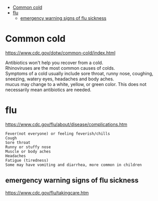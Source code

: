 <!-- TOC -->

- [Common cold](#common-cold)
- [flu](#flu)
    - [emergency warning signs of flu sickness](#emergency-warning-signs-of-flu-sickness)

<!-- /TOC -->

# Common cold
https://www.cdc.gov/dotw/common-cold/index.html

Antibiotics won't help you recover from a cold.  
Rhinoviruses are the most common causes of colds.  
Symptoms of a cold usually include sore throat, runny nose, coughing, sneezing, watery eyes, headaches and body aches.  
mucus may change to a white, yellow, or green color. This does not necessarily mean antibiotics are needed.  

# flu
https://www.cdc.gov/flu/about/disease/complications.htm

    Fever(not everyone) or feeling feverish/chills
    Cough
    Sore throat
    Runny or stuffy nose
    Muscle or body aches
    Headaches
    Fatigue (tiredness)
    Some may have vomiting and diarrhea, more common in children

## emergency warning signs of flu sickness
https://www.cdc.gov/flu/takingcare.htm